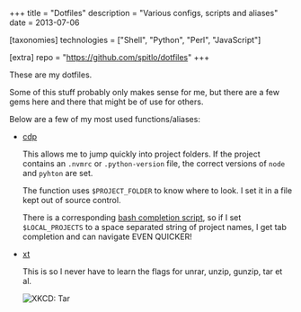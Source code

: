 +++
title = "Dotfiles"
description = "Various configs, scripts and aliases"
date = 2013-07-06

[taxonomies]
technologies = ["Shell", "Python", "Perl", "JavaScript"]

[extra]
repo = "https://github.com/spitlo/dotfiles"
+++

These are my dotfiles.

Some of this stuff probably only makes sense for me, but there are a few gems here and there that might be of use for others.

Below are a few of my most used functions/aliases:

* [cdp](https://github.com/spitlo/dotfiles/blob/b601ed079b16e6651545f579d2a437f487af2965/.functions#L438-L484)

  This allows me to jump quickly into project folders. If the project contains an `.nvmrc` or `.python-version` file, the correct versions of `node` and `pyhton` are set.

  The function uses `$PROJECT_FOLDER` to know where to look. I set it in a file kept out of source control.

  There is a corresponding [bash completion script](https://github.com/spitlo/dotfiles/blob/6f41ade4e2ff75e7ddb147d727ec8ad53917d87a/.bash_completions/cdp), so if I set `$LOCAL_PROJECTS` to a space separated string of project names, I get tab completion and can navigate EVEN QUICKER!

* [xt](https://github.com/spitlo/dotfiles/blob/b601ed079b16e6651545f579d2a437f487af2965/.functions#L119-L156)

  This is so I never have to learn the flags for unrar, unzip, gunzip, tar et al.

  ![XKCD: Tar](https://imgs.xkcd.com/comics/tar.png)
